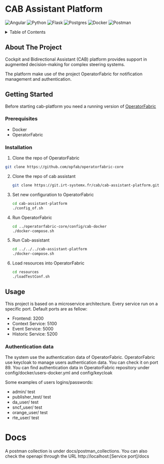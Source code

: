 # CAB Assistant Platform
![Angular](https://img.shields.io/badge/angular-%23DD0031.svg?style=for-the-badge&logo=angular&logoColor=white)
![Python](https://img.shields.io/badge/python-3670A0?style=for-the-badge&logo=python&logoColor=ffdd54)
![Flask](https://img.shields.io/badge/flask-%23000.svg?style=for-the-badge&logo=flask&logoColor=white)
![Postgres](https://img.shields.io/badge/postgres-%23316192.svg?style=for-the-badge&logo=postgresql&logoColor=white)
![Docker](https://img.shields.io/badge/docker-%230db7ed.svg?style=for-the-badge&logo=docker&logoColor=white)
![Postman](https://img.shields.io/badge/Postman-FF6C37?style=for-the-badge&logo=postman&logoColor=white)
<!-- TABLE OF CONTENTS -->
<details>
  <summary>Table of Contents</summary>
  <ol>
    <li>
      <a href="#about-the-project">About The Project</a>
    </li>
    <li>
      <a href="#getting-started">Getting Started</a>
      <ul>
        <li><a href="#prerequisites">Prerequisites</a></li>
        <li><a href="#installation">Installation</a></li>
      </ul>
    </li>
    <li><a href="#usage">Usage</a></li>

  </ol>
</details>

<!-- ABOUT THE PROJECT -->
## About The Project

Cockpit and Bidirectional Assistant (CAB) platform provides support in augmented decision-making for complex steering systems.

The platform make use of the project OperatorFabric for notification management and authentication.

<!-- GETTING STARTED -->
## Getting Started
Before starting cab-platform you need a running version of [OperatorFabric](https://github.com/opfab/operatorfabric-core)

### Prerequisites

* Docker
* OperatorFabric

### Installation

1. Clone the repo of OperatorFabric
  ```sh
  git clone https://github.com/opfab/operatorfabric-core
  ```

2. Clone the repo of cab assistant
   ```sh
   git clone https://git.irt-systemx.fr/cab/cab-assistant-platform.git
   ```

3. Set new configuration to OperatorFabric
   ```sh
   cd cab-assistant-platform
   ./config_of.sh
   ```

4. Run OperatorFabric
   ```sh
   cd ../operatorfabric-core/config/cab-docker
   ./docker-compose.sh
   ```

5. Run Cab-assistant
   ```sh
   cd ../../../cab-assistant-platform
   ./docker-compose.sh
   ```

6. Load resources into OperatorFabric
   ```sh
   cd resources
   ./loadTestConf.sh
   ```

## Usage
This project is based on a microservice architecture. Every service run on a specific port. Default ports are as fellow:
* Frontend: 3200
* Context Service: 5100
* Event Service: 5000
* Historic Service: 5200

### Authentication data

The system use the authentication data of OperatorFabric.
OperatorFabric use keycloak to manage users  authentication data. You can check it on port 89.
You can find authentication data in OperatorFabric repository under config/docker/users-docker.yml and config/keycloak

Some examples of users logins/passwords:
* admin/ test
* publisher_test/ test
* da_user/ test
* sncf_user/ test
* orange_user/ test
* rte_user/ test

# Docs
A postman collection is under docs/postman_collections.
You can also check the openapi through the URL http://localhost:[Service port]/docs